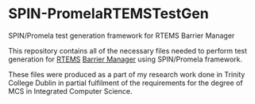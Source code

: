 # SPIN-PromelaRTEMSTestGen
SPIN/Promela test generation framework for RTEMS Barrier Manager

This repository contains all of the necessary files needed to perform test generation for [RTEMS](https://www.rtems.org/ "RTEMS Homepage") [Barrier Manager](https://docs.rtems.org/branches/master/c-user/barrier/background.html "Barrier Manager") using SPIN/Promela framework.

These files were produced as a part of my research work done in Trinity College Dublin in partial fulfilment of the requirements for the degree of MCS in Integrated Computer Science.

